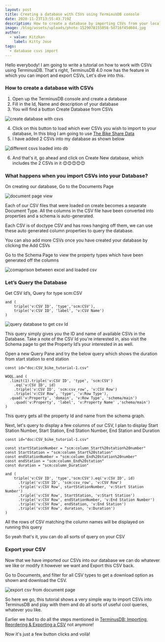 ```yaml
---
layout: post
title: Creating a database with CSVs using TerminusDB console
date: 2020-11-23T13:55:43.719Z
description: How to create a database by importing CSVs from your local file system
image: /blog/assets/uploads/photo-1529078155058-5d716f45d604.jpg
author:
  - value: Kitzkan
    label: Kitty Jose
tags:
  - database csvs import
---
```

Hello everybody! I am going to write a tutorial on how to work with CSVs using TerminusDB. That's right, TerminusDB 4.0 now has the feature in which you can import and export CSVs, Let's dive into this.

### How to create a database with CSVs



1. Open up the TerminusDB console and create a database
2. Fill in the Id, Name and description of your database
3. You will find a button Create Database from CSVs

![create database with csvs](/blog/assets/uploads/1-createdb.png "create database with csvs")

4. Click on this button to load which ever CSVs you wish to import to your database, In this blog I am going to use [The Bike Share Data](https://terminusdb.com/blog/2020/09/01/my-first-terminusdb-3-0-graph-bike-share-data/)
5. I have added 2 CSVs into my database as shown below

![different csvs loaded into db](/blog/assets/uploads/2-createdbwithcsvpreview.png "different csvs loaded into db")

6. And that's it, go ahead and click on Create New database, which includes the 2 CSVs in it 😊😊😊😊😊

### **What happens when you import CSVs into your Database?**



On creating our database, Go to the Documents Page

![document page view](/blog/assets/uploads/2-dbdocumentpage.png "document page view")

Each of our CSV files that were loaded on create becomes a separate Document Type. All the columns in the CSV file have been converted into properties and a schema is auto-generated.

Each CSV is of doctype CSV and has rows hanging off them, we can use these auto generated column properties to query the database.

You can also add more CSVs once you have created your database by clicking the Add CSVs

Go to the Schema Page to view the property types which have been generated off the columns

![comaprison between excel and loaded csv](/blog/assets/uploads/3-trasnformcsvtoproperties.png "comaprison between excel and loaded csv")

### Let’s Query the Database



Get CSV Id’s, Query for type scm:CSV

```
and (
    triple('v:CSV ID', 'type','scm:CSV'),
    triple('v:CSV ID', 'label', 'v:CSV Name')
)
```

![query database to get csv Id](/blog/assets/uploads/4-querycsvid.png "query database to get csv Id")

This query simply gives you the ID and name of available CSVs in the Database. Take a note of the CSV Id you're interested in, also visit the Schema page to get the Property Id’s your interested in as well.

Open a new Query Pane and try the below query which shows the duration from start station to end station

```
const id="doc:CSV_bike_tutorial-1.csv"

WOQL.and (
  .limit(1).triple('v:CSV ID', 'type', 'scm:CSV')
    .eq('v:CSV ID', id)
    .triple('v:CSV ID', 'scm:csv_row', 'v:CSV Row')
    .triple('v:CSV Row', 'type', 'v:Row Type'),
  .quad('v:Property', 'domain', 'v:Row Type', 'schema/main')
    .quad('v:Property', 'label', 'v:Property Name' ,'schema/main')
)
```

This query gets all the property Id and name from the schema graph.

Next, let's query to display a few columns of our CSV, I plan to display Start Station Number, Start Station, End Station Number, End Station and Duration

```
const id="doc:CSV_bike_tutorial-1.csv"

const startStationNumber = "scm:column_Start%20station%20number"
const StartStation = "scm:column_Start%20station"
const endStationNumber = "scm:column_End%20station%20number"
const endStation = "scm:column_End%20station"
const duration = "scm:column_Duration"

and (
	triple('v:CSV ID', 'type','scm:CSV').eq('v:CSV ID', id)
      .triple('v:CSV ID', 'scm:csv_row', 'v:CSV Row')
      .triple('v:CSV Row', startStationNumber, 'v:Start Station Number')
      .triple('v:CSV Row', StartStation, 'v:Start Station')
      .triple('v:CSV Row', endStationNumber, 'v:End Station Number')
      .triple('v:CSV Row', endStation, 'v:End Station')
      .triple('v:CSV Row', duration, 'v:Duration')
)
```

All the rows of CSV matching the column names will be displayed on running this query

So yeah that's it, you can do all sorts of query on your CSV



### Export your CSV



Now that we have imported our CSVs into our database we can do whatever we like or modify it however we want and Export this CSV back.

Go to Documents, and filter for all CSV types to get a download option as shown and download the CSV.

![export csv from document page ](/blog/assets/uploads/5-export.png "export csv from document page ")

So here we go, this tutorial shows a very simple way to import  CSVs into TerminusDB and play with them and do all sorts of useful cool queries, whatever you like.

Earlier we had to do all the steps mentioned in [TerminusDB: Importing, Reordering & Exporting a CSV](https://terminusdb.com/blog/2020/07/13/terminusdb-importing-reordering-exporting-a-csv/) not anymore!

Now it's just a few button clicks and voilà!